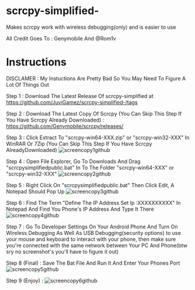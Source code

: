 # scrcpy-simplified-
Makes scrcpy work with wireless debugging(only) and is easier to use

All Credit Goes To : Genymobile And @Rom1v

# Instructions

DISCLAMER : My Instuctions Are Pretty Bad So You May Need To Figure A Lot Of Things Out

Step 1 : Download The Latest Release Of scrcpy-simplified at https://github.com/JuviGamez/scrcpy-simplified-/tags

Step 2 : Download The Latest Copy Of Scrcpy (You Can Skip This Step If You Have Scrcpy Already Downloaded) : https://github.com/Genymobile/scrcpy/releases/

Step 3 : Click Extract To "scrcpy-win64-XXX.zip" or "scrcpy-win32-XXX" In WinRAR Or 7Zip (You Can Skip This Step If You Have Scrcpy AlreadyDownloaded)
       ![screencopy1github](https://github.com/JuviGamez/scrcpy-simplified-/assets/89625667/ad802ff4-8e6b-46bb-80c5-c88bbc6349b6)

Step 4 : Open File Explorer, Go To Downloads And Drag "scrcpysimplifiedpublic.bat" In To The Folder "scrcpy-win64-XXX" or "scrcpy-win32-XXX"
       ![screencopy2github](https://github.com/JuviGamez/scrcpy-simplified-/assets/89625667/480fbb09-7805-4120-b418-f4ba3ef59c78)

Step 5 : Right Click On "scrcpysimplifiedpublic.bat" Then Click Edit, A Notepad Should Pop Up
      ![screencopy3github](https://github.com/JuviGamez/scrcpy-simplified-/assets/89625667/c907b77c-18ce-4d8f-b286-1549cdefe824)

Step 6 : Find The Term "Define The IP Address Set Ip :XXXXXXXXXX" In Notepad And Find You Phone's IP Address And Type It There
      ![screencopy4github](https://github.com/JuviGamez/scrcpy-simplified-/assets/89625667/64cd9030-fc8e-4b7c-be60-241ad201d1cf)

Step 7 : Go To Developer Settings On Your Android Phone And Turn On Wireless Debugging As Well As USB Debugging(security options) to use your mouse and keyboard to interact with your phone, then make sure you're connected with the same network between Your PC And Phone(btw sry no screenshot's you'll have to figure it out)

Step 8 (Final) : Save The Bat File And Run It And Enter Your Phones Port 
      ![screencopy5github](https://github.com/JuviGamez/scrcpy-simplified-/assets/89625667/b3d8cd0d-efa5-47b5-b870-d3dd72076d2d)

Step 9 (Enjoy) : ![screencopy6github](https://github.com/JuviGamez/scrcpy-simplified-/assets/89625667/6196e98b-e3b8-4089-a6a5-b9c946c00280)


